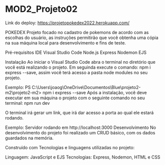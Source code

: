 # MOD2_Projeto02

Link do deploy: https://projetopokedex2022.herokuapp.com/

POKEDEX
Projeto focado no cadastro de pokemons de acordo com as escolhas do usuário, as instruções permitirão que você obtenha uma cópia na sua máquina local para desenvolvimento e fins de teste.

Pré-requisitos
IDE Visual Studio Code Node.js Express Nodemon EJS

Instalação
Ao iniciar o Visual Studio Code abra o terminal no diretório que você está realizando o projeto. Em seguinda execute o comando: npm i express --save, assim você terá acesso a pasta node modules no seu projeto.

Exemplo: PS C:\Users\joaog\OneDrive\Documentos\Blue\projeto2-m2\projeto2-m2> npm i express  --save
Após a instalação, você deve executar em sua máquina o projeto com o seguinte comando no seu terminal: npm run dev

O terminal irá gerar um link, que irá dar acesso a porta ao qual ele estará rodando.


Exemplo: Servidor rodando em http://localhost:3000
Desenvolvimento
No desenvolvimento do projeto foi realizado um CRUD básico, com os dados guardados na memória.

Construído com
Tecnologias e linguagens utilizadas no projeto:

Linguagem: JavaScript e EJS
Tecnologias: Express, Nodemon, HTML e CSS
